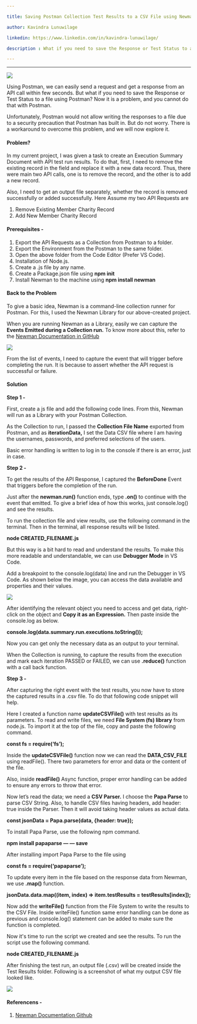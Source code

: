 ```yaml
---

title: Saving Postman Collection Test Results to a CSV File using Newman 

author: Kavindra Lunuwilage

linkedin: https://www.linkedin.com/in/kavindra-lunuwilage/

description : What if you need to save the Response or Test Status to a file using Postman? Now it is a problem, and you cannot do that with Postman. Unfortunately, Postman would not allow writing the responses to a file due to a security precaution that Postman has built in.But do not worry. There is a workaround to overcome this problem, and we will now explore it.

---
```

___

<img src="/img/kl_01_2021_06_25.png"/>

Using Postman, we can easily send a request and get a response from an API call within few seconds. But what if you need to save the Response or Test Status to a file using Postman? Now it is a problem, and you cannot do that with Postman.

Unfortunately, Postman would not allow writing the responses to a file due to a security precaution that Postman has built in. But do not worry. There is a workaround to overcome this problem, and we will now explore it.

#### **Problem?**

In my current project, I was given a task to create an Execution Summary Document with API test run results. To do that, first, I need to remove the existing record in the field and replace it with a new data record. Thus, there were main two API calls, one is to remove the record, and the other is to add a new record.

Also, I need to get an output file separately, whether the record is removed successfully or added successfully. Here Assume my two API Requests are

1. Remove Existing Member Charity Record
1. Add New Member Charity Record

#### **Prerequisites -**

1. Export the API Requests as a Collection from Postman to a folder.
1. Export the Environment from the Postman to the same folder.
1. Open the above folder from the Code Editor (Prefer VS Code).
1. Installation of Node.js.
1. Create a .js file by any name.
1. Create a Package.json file using **npm init**
1. Install Newman to the machine using **npm install newman**

#### **Back to the Problem**

To give a basic idea, Newman is a command-line collection runner for Postman. For this, I used the Newman Library for our above-created project.

When you are running Newman as a Library, easily we can capture the **Events Emitted during a Collection run.** To know more about this, refer to the [Newman Documentation in GitHub](https://github.com/postmanlabs/newman#newmanrunevents)

<img src="/img/kl_02_2021_06_25.png"/>

From the list of events, I need to capture the event that will trigger before completing the run. It is because to assert whether the API request is successful or failure.

#### **Solution**

**Step 1 -**

First, create a js file and add the following code lines. From this, Newman will run as a Library with your Postman Collection.

<script src="https://gist.github.com/kavioshanaiesecer/c6bb38cd0637d9c53fe3f3f13e6cc7be.js"></script>

As the Collection to run, I passed the **Collection File Name** exported from Postman, and as **iterationData,** I set the Data CSV file where I am having the usernames, passwords, and preferred selections of the users.

Basic error handling is written to log in to the console if there is an error, just in case.

**Step 2 -**

To get the results of the API Response, I captured the **BeforeDone** Event that triggers before the completion of the run.

Just after the **newman.run()** function ends, type **.on()** to continue with the event that emitted. To give a brief idea of how this works, just console.log() and see the results.

<script src="https://gist.github.com/kavioshanaiesecer/f9e3ff14d9bd9f19fdb59b11da323195.js"></script>

To run the collection file and view results, use the following command in the terminal. Then in the terminal, all response results will be listed.

**node CREATED_FILENAME.js**

But this way is a bit hard to read and understand the results. To make this more readable and understandable, we can use **Debugger Mode** in VS Code.

Add a breakpoint to the console.log(data) line and run the Debugger in VS Code. As shown below the image, you can access the data available and properties and their values.

<img src="/img/kl_03_2021_06_25.png"/>

After identifying the relevant object you need to access and get data, right-click on the object and **Copy it as an Expression.** Then paste inside the console.log as below.

**console.log(data.summary.run.executions.toString());**

Now you can get only the necessary data as an output to your terminal.


<script src="https://gist.github.com/kavioshanaiesecer/56d7f53fb772400edcb26d26fdcd0f83.js"></script>


When the Collection is running, to capture the results from the execution and mark each iteration PASSED or FAILED, we can use **.reduce()** function with a call back function.

**Step 3 -**

After capturing the right event with the test results, you now have to store the captured results in a .csv file. To do that following code snippet will help.

Here I created a function name **updateCSVFile()** with test results as its parameters. To read and write files, we need **File System (fs) library** from node.js. To import it at the top of the file, copy and paste the following command.

**const fs = require(‘fs’);**

Inside the **updateCSVFile()** function now we can read the **DATA_CSV_FILE** using readFile(). There two parameters for error and data or the content of the file.

Also, inside **readFile()** Async function, proper error handling can be added to ensure any errors to throw that error.

Now let’s read the data; we need a **CSV Parser.** I choose the **Papa Parse** to parse CSV String. Also, to handle CSV files having headers, add header: true inside the Parser. Then it will avoid taking header values as actual data.

**const jsonData = Papa.parse(data, {header: true});**

To install Papa Parse, use the following npm command.

**npm install papaparse — — save**

After installing import Papa Parse to the file using

**const fs = require(‘papaparse’);**

To update every item in the file based on the response data from Newman, we use **.map()** function.

**jsonData.data.map((item, index) => item.testResults = testResults[index]);**


<script src="https://gist.github.com/kavioshanaiesecer/5f3563c57a0ffc80158d77aa07289c84.js"></script>


Now add the **writeFile()** function from the File System to write the results to the CSV File. Inside writeFile() function same error handling can be done as previous and console.log() statement can be added to make sure the function is completed.

Now it's time to run the script we created and see the results. To run the script use the following command.

**node CREATED_FILENAME.js**

After finishing the test run, an output file (.csv) will be created inside the Test Results folder. Following is a screenshot of what my output CSV file looked like.

<img src="/img/kl_04_2021_06_25.png"/>

#### **Referencens -**

1. [Newman Documentation Github](https://github.com/postmanlabs/newman)
